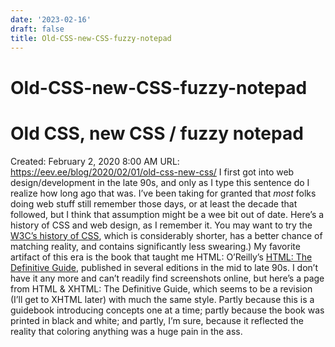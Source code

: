```yaml
---
date: '2023-02-16'
draft: false
title: Old-CSS-new-CSS-fuzzy-notepad
---
```


# Old-CSS-new-CSS-fuzzy-notepad

# Old CSS, new CSS / fuzzy notepad
Created: February 2, 2020 8:00 AM
URL: https://eev.ee/blog/2020/02/01/old-css-new-css/
I first got into web design/development in the late 90s, and only as I type this sentence do I realize how long ago that was.
I’ve been taking for granted that *most* folks doing web stuff still remember those days, or at least the decade that followed, but I think that assumption might be a wee bit out of date.
Here’s a history of CSS and web design, as I remember it.
You may want to try the [W3C’s history of CSS](https://www.w3.org/Style/CSS20/history.html), which is considerably shorter, has a better chance of matching reality, and contains significantly less swearing.)
My favorite artifact of this era is the book that taught me HTML: O’Reilly’s [HTML: The Definitive Guide](https://isbnsearch.org/isbn/9781565924925), published in several editions in the mid to late 90s.
I don’t have it any more and can’t readily find screenshots online, but here’s a page from HTML & XHTML: The Definitive Guide, which seems to be a revision (I’ll get to XHTML later) with much the same style.
Partly because this is a guidebook introducing concepts one at a time; partly because the book was printed in black and white; and partly, I’m sure, because it reflected the reality that coloring anything was a huge pain in the ass.

